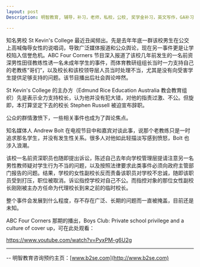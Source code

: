 ```yaml
---
layout: post
Description: 明智教育, 辅导，补习，老师，私校，公校, 奖学金补习，英文写作，GA补习辅导，大学选择，工作规划，从业规划，天才儿童是浮云，澳洲学生挫折教育，儿童空间推理，空间理解能力， 自我观对学习成绩的影响，ATAR 成绩，学校排名局限性，介绍 比较, 澳洲 墨尔本，Scholarship Tutoring, General Ability, Numerical Reasoning, Verbal Reasoning Tutoring, Writing, Universities Selection, Career Education, Career Advisors, Guidance, Melbourne Private Schools, Selective Schools, Writing tutoring, Interviews tutoring, Resume Writing, Spatial skills, Failures help gifted children，Critical and creative thinking involves reasoning, using and analysing evidence, and applying knowledge to find creative solutions to complex problems；Verbal Reasoning, Decision Making, Quantitative Reasoning, Abstract Reasoning, Situational Judgement, self-concept and school results, school marks, gender differences in STEM subjects, cognitive load theory

---
```



知名男校 St Kevin's College 最近丑闻频出。先是去年年底一群该校男生在公交上高喊侮辱女性的说唱词，导致广泛媒体报道和公众舆论，现在另一事件更是让学校陷入信誉危机。ABC Four Corners 节目深入报道了该校几年前发生的一名前资深男性田径教练性诱一名未成年学生的事件，而体育教研组组长当时一力支持自己的老教练“哥们”，以及校长和该校领导层人员当时处理不当，尤其是没有向受害学生提供足够支持的问题。该节目播出后社会舆论哗然。

St Kevin's College 的主办方（Edmund Rice Education Australia 教会教育组织）先是表示全力支持校长，认为他并没有犯大错，对他的指责过激、不公。但旋即，本打算坚定下去的校长 Stephen Russell 被迫宣布辞职。

公众的群情激愤下，一些相关事件也成为了舆论焦点。

知名媒体人 Andrew Bolt 在电视节目中和嘉宾对谈此事，说那个老教练只是一时追求那名学生，并没有发生性关系。很多人对他如此轻描淡写感到愤怒，Bolt 也涉入浪潮。

该校一名前资深职员也随即提出诉讼，陈述自己去年向学校管理层提请注意另一名男性教师疑对学生行为不当的问题，以及按照法律要求此类事件必须向政府主管部门报告的问题。结果，学校的女性副校长反而责备该职员对学校不忠诚，随即该职员受到打压，职位被取消。诉讼指控学校对自己不公。而指控对象的那位女性副校长刚刚被主办方任命为代理校长到来之前的临时校长。

整个事件会发展到什么程度，存不存在广泛、长期的问题而一直被掩盖，目前还是未知。

ABC Four Corners 那期的播出，Boys Club: Private school privilege and a culture of cover up，可在此处观看：

https://www.youtube.com/watch?v=PyxPM-g6U2g




--------
-- 明智教育咨询预约主页：[www.b2se.com](http://www.b2se.com)

